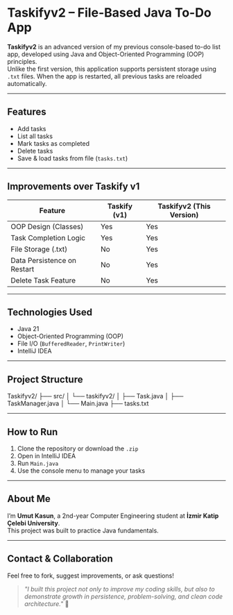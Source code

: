 # Taskifyv2 – File-Based Java To-Do App

**Taskifyv2** is an advanced version of my previous console-based to-do list app, developed using Java and Object-Oriented Programming (OOP) principles.  
Unlike the first version, this application supports persistent storage using `.txt` files. When the app is restarted, all previous tasks are reloaded automatically.

---

##  Features

-  Add tasks  
-  List all tasks  
-  Mark tasks as completed  
-  Delete tasks  
-  Save & load tasks from file (`tasks.txt`)

---

##  Improvements over Taskify v1

| Feature                    | Taskify (v1) | Taskifyv2 (This Version) |
|----------------------------|--------------|---------------------------|
| OOP Design (Classes)       |  Yes         |  Yes                    |
| Task Completion Logic      |  Yes         |  Yes                    |
| File Storage (.txt)        |  No          |  Yes                    |
| Data Persistence on Restart|  No          |  Yes                    |
| Delete Task Feature        |  No          |  Yes                    |

---

##  Technologies Used

- Java 21   
- Object-Oriented Programming (OOP)  
- File I/O (`BufferedReader`, `PrintWriter`)  
- IntelliJ IDEA  

---

##  Project Structure
Taskifyv2/
├── src/
│ └── taskifyv2/
│ ├── Task.java
│ ├── TaskManager.java
│ └── Main.java
├── tasks.txt

---

##  How to Run

1. Clone the repository or download the `.zip`  
2. Open in IntelliJ IDEA  
3. Run `Main.java`  
4. Use the console menu to manage your tasks

---

##  About Me

I’m **Umut Kasun**, a 2nd-year Computer Engineering student at **İzmir Katip Çelebi University**.  
This project was built to practice Java fundamentals.

---

##  Contact & Collaboration

Feel free to fork, suggest improvements, or ask questions!

> _"I built this project not only to improve my coding skills, but also to demonstrate growth in persistence, problem-solving, and clean code architecture."_ 💬


